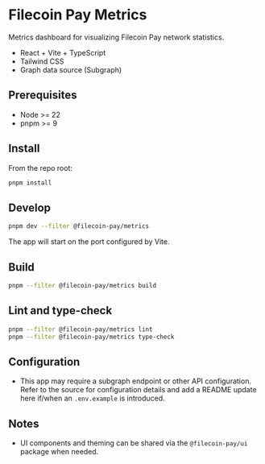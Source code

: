# Filecoin Pay Metrics

Metrics dashboard for visualizing Filecoin Pay network statistics.

- React + Vite + TypeScript
- Tailwind CSS
- Graph data source (Subgraph)

## Prerequisites
- Node >= 22
- pnpm >= 9

## Install
From the repo root:
```sh
pnpm install
```

## Develop
```sh
pnpm dev --filter @filecoin-pay/metrics
```
The app will start on the port configured by Vite.

## Build
```sh
pnpm --filter @filecoin-pay/metrics build
```

## Lint and type-check
```sh
pnpm --filter @filecoin-pay/metrics lint
pnpm --filter @filecoin-pay/metrics type-check
```

## Configuration
- This app may require a subgraph endpoint or other API configuration. Refer to the source for configuration details and add a README update here if/when an `.env.example` is introduced.

## Notes
- UI components and theming can be shared via the `@filecoin-pay/ui` package when needed.
